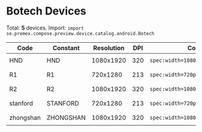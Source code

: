 # Botech Devices

Total: **5** devices. Import: `import se.premex.compose.preview.device.catalog.android.Botech`

| Code | Constant | Resolution | DPI | Compose Spec | Preview Usage |
|------|----------|------------|-----|-------------|---------------|
| HND | HND | 1080x1920 | 320 | `spec:width=1080px,height=1920px,dpi=320` | `@Preview(device = Botech.HND)` |
| R1 | R1 | 720x1280 | 213 | `spec:width=720px,height=1280px,dpi=213` | `@Preview(device = Botech.R1)` |
| R2 | R2 | 1080x1920 | 320 | `spec:width=1080px,height=1920px,dpi=320` | `@Preview(device = Botech.R2)` |
| stanford | STANFORD | 720x1280 | 213 | `spec:width=720px,height=1280px,dpi=213` | `@Preview(device = Botech.STANFORD)` |
| zhongshan | ZHONGSHAN | 1080x1920 | 320 | `spec:width=1080px,height=1920px,dpi=320` | `@Preview(device = Botech.ZHONGSHAN)` |

<!-- Generated automatically. Do not edit manually. -->
